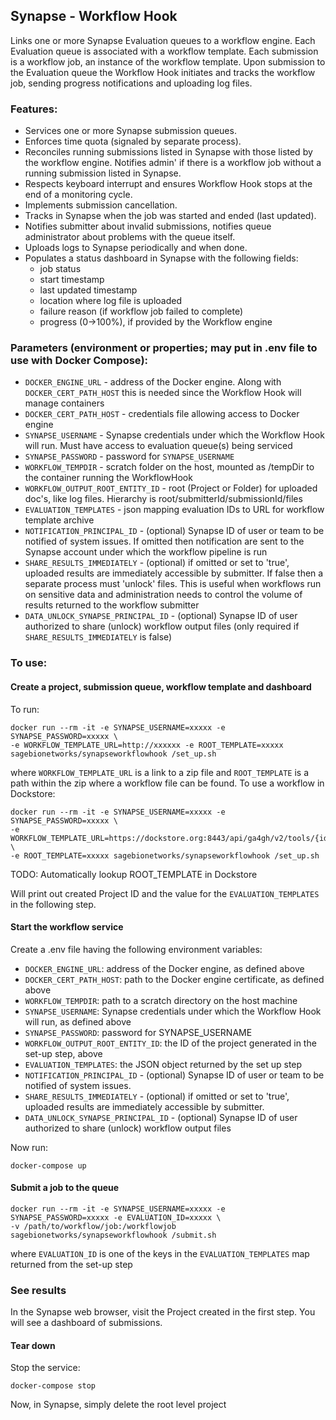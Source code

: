 ## Synapse - Workflow Hook
Links one or more Synapse Evaluation queues to a workflow engine.  Each Evaluation queue is associated with a workflow template.  Each submission is a workflow job, an instance of the workflow template.  Upon submission to the Evaluation queue the Workflow Hook initiates and tracks the workflow job, sending progress notifications and uploading log files.


### Features:
- Services one or more Synapse submission queues.
- Enforces time quota (signaled by separate process).
- Reconciles running submissions listed in Synapse with those listed by the workflow engine.  Notifies admin' if there is a workflow job without a running submission listed in Synapse.
- Respects keyboard interrupt and ensures Workflow Hook stops at the end of a monitoring cycle.
- Implements submission cancellation.
- Tracks in Synapse when the job was started and ended (last updated).
- Notifies submitter about invalid submissions, notifies queue administrator about problems with the queue itself.
- Uploads logs to Synapse periodically and when done.
- Populates a status dashboard in Synapse with the following fields:
	- job status
	- start timestamp
	- last updated timestamp
	- location where log file is uploaded
	- failure reason (if workflow job failed to complete)
	- progress (0->100%), if provided by the Workflow engine
	
### Parameters (environment or properties; may put in .env file to use with Docker Compose):
- `DOCKER_ENGINE_URL` - address of the Docker engine.   Along with `DOCKER_CERT_PATH_HOST` this is needed since the Workflow Hook will manage containers
- `DOCKER_CERT_PATH_HOST` - credentials file allowing access to Docker engine
- `SYNAPSE_USERNAME` - Synapse credentials under which the Workflow Hook will run.  Must have access to evaluation queue(s) being serviced
- `SYNAPSE_PASSWORD` - password for `SYNAPSE_USERNAME`
- `WORKFLOW_TEMPDIR` - scratch folder on the host, mounted as /tempDir to the container running the WorkflowHook
- `WORKFLOW_OUTPUT_ROOT_ENTITY_ID` - root (Project or Folder) for uploaded doc's, like log files.  Hierarchy is root/submitterId/submissionId/files
- `EVALUATION_TEMPLATES` - json mapping evaluation IDs to URL for workflow template archive
- `NOTIFICATION_PRINCIPAL_ID` - (optional) Synapse ID of user or team to be notified of system issues.  If omitted then notification are sent to the Synapse account under which the workflow pipeline is run
- `SHARE_RESULTS_IMMEDIATELY` - (optional) if omitted or set to 'true', uploaded results are immediately accessible by submitter.  If false then a separate process must 'unlock' files.  This is useful when workflows run on sensitive data and administration needs to control the volume of results returned to the workflow submitter
- `DATA_UNLOCK_SYNAPSE_PRINCIPAL_ID` - (optional) Synapse ID of user authorized to share (unlock) workflow output files 
	(only required if `SHARE_RESULTS_IMMEDIATELY` is false)


### To use:

#### Create a project, submission queue, workflow template and dashboard
To run:

```
docker run --rm -it -e SYNAPSE_USERNAME=xxxxx -e SYNAPSE_PASSWORD=xxxxx \
-e WORKFLOW_TEMPLATE_URL=http://xxxxxx -e ROOT_TEMPLATE=xxxxx sagebionetworks/synapseworkflowhook /set_up.sh
```

where `WORKFLOW_TEMPLATE_URL` is a link to a zip file and `ROOT_TEMPLATE` is a path within the zip where a workflow file can be found.  To use a workflow in Dockstore:

```
docker run --rm -it -e SYNAPSE_USERNAME=xxxxx -e SYNAPSE_PASSWORD=xxxxx \
-e WORKFLOW_TEMPLATE_URL=https://dockstore.org:8443/api/ga4gh/v2/tools/{id}/versions/{version_id}/CWL \
-e ROOT_TEMPLATE=xxxxx sagebionetworks/synapseworkflowhook /set_up.sh

```
TODO:  Automatically lookup ROOT_TEMPLATE in Dockstore

Will print out created Project ID and the value for the `EVALUATION_TEMPLATES` in the following step.

#### Start the workflow service

Create a .env file having the following environment variables:

- `DOCKER_ENGINE_URL`: address of the Docker engine, as defined above
- `DOCKER_CERT_PATH_HOST`: path to the Docker engine certificate, as defined above
- `WORKFLOW_TEMPDIR`: path to a scratch directory on the host machine
- `SYNAPSE_USERNAME`: Synapse credentials under which the Workflow Hook will run, as defined above
- `SYNAPSE_PASSWORD`: password for SYNAPSE_USERNAME
- `WORKFLOW_OUTPUT_ROOT_ENTITY_ID`: the ID of the project generated in the set-up step, above
- `EVALUATION_TEMPLATES`: the JSON object returned by the set up step
- `NOTIFICATION_PRINCIPAL_ID` - (optional) Synapse ID of user or team to be notified of system issues. 
- `SHARE_RESULTS_IMMEDIATELY` - (optional) if omitted or set to 'true', uploaded results are immediately accessible by submitter.
- `DATA_UNLOCK_SYNAPSE_PRINCIPAL_ID` - (optional) Synapse ID of user authorized to share (unlock) workflow output files 

Now run:

```
docker-compose up
```

#### Submit a job to the queue

```
docker run --rm -it -e SYNAPSE_USERNAME=xxxxx -e SYNAPSE_PASSWORD=xxxxx -e EVALUATION_ID=xxxxx \
-v /path/to/workflow/job:/workflowjob sagebionetworks/synapseworkflowhook /submit.sh
```
where `EVALUATION_ID` is one of the keys in the `EVALUATION_TEMPLATES` map returned from the set-up step

### See results

In the Synapse web browser, visit the Project created in the first step.  You will see a dashboard of submissions.


#### Tear down
Stop the service:

```
docker-compose stop
```
Now, in Synapse, simply delete the root level project


